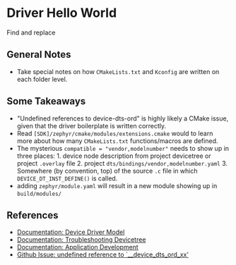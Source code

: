 
# Driver Hello World
Find and replace 
## General Notes
- Take special notes on how `CMakeLists.txt` and `Kconfig` are written on each folder level.


## Some Takeaways
- "Undefined references to device-dts-ord" is highly likely a CMake issue, given that the driver boilerplate is written correctly. 
- Read `[SDK]/zephyr/cmake/modules/extensions.cmake` would to learn more about how many `CMakeLists.txt` functions/macros are defined.
- The mysterious `compatible = "vendor,modelnumber"` needs to show up in three places: 1. device node description from project devicetree or project `.overlay` file 2. project `dts/bindings/vendor,modelnumber.yaml` 3.  Somewhere (by convention, top) of the source `.c` file in which `DEVICE_DT_INST_DEFINE()` is called.
- adding `zephyr/module.yaml` will result in a new module showing up in `build/modules/`

## References 
- [Documentation: Device Driver Model](https://docs.zephyrproject.org/3.1.0/kernel/drivers/index.html)
- [Documentation: Troubleshooting Devicetree](https://docs.zephyrproject.org/3.1.0/build/dts/troubleshooting.html)
- [Documentation: Application Development](https://docs.zephyrproject.org/3.1.0/develop/application/index.html)
- [Github Issue: undefined reference to `__device_dts_ord_xx'](https://github.com/zephyrproject-rtos/zephyr/issues/41677)
